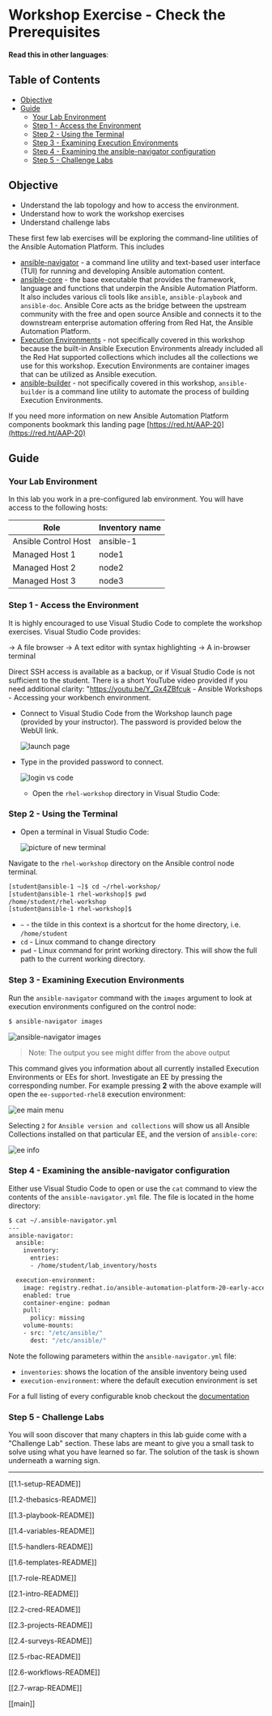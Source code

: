 # Workshop Exercise - Check the Prerequisites

**Read this in other languages**:

## Table of Contents

* [Objective](#objective)
* [Guide](#guide)
   * [Your Lab Environment](#your-lab-environment)
   * [Step 1 - Access the Environment](#step-1---access-the-environment)
   * [Step 2 - Using the Terminal](#step-2---using-the-terminal)
   * [Step 3 - Examining Execution Environments](#step-3---examining-execution-environments)
   * [Step 4 - Examining the ansible-navigator configuration](#step-4---examining-the-ansible-navigator-configuration)
   * [Step 5 - Challenge Labs](#step-5---challenge-labs)



## Objective

* Understand the lab topology and how to access the environment.
* Understand how to work the workshop exercises
* Understand challenge labs

These first few lab exercises will be exploring the command-line utilities of the Ansible Automation Platform.  This includes

- [ansible-navigator](https://github.com/ansible/ansible-navigator) - a command line utility and text-based user interface (TUI) for running and developing Ansible automation content.
- [ansible-core](https://docs.ansible.com/core.html) - the base executable that provides the framework, language and functions that underpin the Ansible Automation Platform.  It also includes various cli tools like `ansible`, `ansible-playbook` and `ansible-doc`.  Ansible Core acts as the bridge between the upstream community with the free and open source Ansible and connects it to the downstream enterprise automation offering from Red Hat, the Ansible Automation Platform.
- [Execution Environments](https://docs.ansible.com/automation-controller/latest/html/userguide/execution_environments.html) - not specifically covered in this workshop because the built-in Ansible Execution Environments already included all the Red Hat supported collections which includes all the collections we use for this workshop.  Execution Environments are container images that can be utilized as Ansible execution.
- [ansible-builder](https://github.com/ansible/ansible-builder) - not specifically covered in this workshop, `ansible-builder` is a command line utility to automate the process of building Execution Environments.

If you need more information on new Ansible Automation Platform components bookmark this landing page [https://red.ht/AAP-20](https://red.ht/AAP-20)

## Guide

### Your Lab Environment

In this lab you work in a pre-configured lab environment. You will have access to the following hosts:

| Role                 | Inventory name |
| ---------------------| ---------------|
| Ansible Control Host | ansible-1      |
| Managed Host 1       | node1          |
| Managed Host 2       | node2          |
| Managed Host 3       | node3          |

### Step 1 - Access the Environment

It is highly encouraged to use Visual Studio Code to complete the workshop exercises. Visual Studio Code provides:

-> A file browser
-> A text editor with syntax highlighting
-> A in-browser terminal

Direct SSH access is available as a backup, or if Visual Studio Code is not sufficient to the student.  There is a short YouTube video provided if you need additional clarity: "https://youtu.be/Y_Gx4ZBfcuk - Ansible Workshops - Accessing your workbench environment.



- Connect to Visual Studio Code from the Workshop launch page (provided by your instructor).  The password is provided below the WebUI link.

  ![launch page](assets/AAP/launch_page.png)

- Type in the provided password to connect.

  ![login vs code](assets/AAP/vscode_login.png)

  - Open the `rhel-workshop` directory in Visual Studio Code:

### Step 2 - Using the Terminal

- Open a terminal in Visual Studio Code:

  ![picture of new terminal](assets/AAP/vscode-new-terminal.png)

Navigate to the `rhel-workshop` directory on the Ansible control node terminal.

```bash
[student@ansible-1 ~]$ cd ~/rhel-workshop/
[student@ansible-1 rhel-workshop]$ pwd
/home/student/rhel-workshop
[student@ansible-1 rhel-workshop]$
```

* `~` - the tilde in this context is a shortcut for the home directory, i.e. `/home/student`
* `cd` - Linux command to change directory
* `pwd` - Linux command for print working directory.  This will show the full path to the current working directory.

### Step 3 - Examining Execution Environments

Run the `ansible-navigator` command with the `images` argument to look at execution environments configured on the control node:

```bash
$ ansible-navigator images
```

![ansible-navigator images](assets/AAP/navigator-images.png)


> Note: The output  you see might differ from the above output

This command gives you information about all currently installed Execution Environments or EEs for short.  Investigate an EE by pressing the corresponding number.  For example pressing **2** with the above example will open the `ee-supported-rhel8` execution environment:

![ee main menu](assets/AAP/navigator-ee-menu.png)

Selecting `2` for `Ansible version and collections` will show us all Ansible Collections installed on that particular EE, and the version of `ansible-core`:

![ee info](assets/AAP/navigator-ee-collections.png)

### Step 4 - Examining the ansible-navigator configuration

Either use Visual Studio Code to open or use the `cat` command to view the contents of the `ansible-navigator.yml` file.  The file is located in the home directory:

```bash
$ cat ~/.ansible-navigator.yml
---
ansible-navigator:
  ansible:
    inventory:
      entries:
      - /home/student/lab_inventory/hosts

  execution-environment:
    image: registry.redhat.io/ansible-automation-platform-20-early-access/ee-supported-rhel8:2.0.0
    enabled: true
    container-engine: podman
    pull:
      policy: missing
    volume-mounts:
    - src: "/etc/ansible/"
      dest: "/etc/ansible/"
```

Note the following parameters within the `ansible-navigator.yml` file:

* `inventories`: shows the location of the ansible inventory being used
* `execution-environment`: where the default execution environment is set

For a full listing of every configurable knob checkout the [documentation](https://ansible-navigator.readthedocs.io/en/latest/settings/)

### Step 5 - Challenge Labs

You will soon discover that many chapters in this lab guide come with a "Challenge Lab" section. These labs are meant to give you a small task to solve using what you have learned so far. The solution of the task is shown underneath a warning sign.

---


[[1.1-setup-README]] 

[[1.2-thebasics-README]]  

[[1.3-playbook-README]]  

[[1.4-variables-README]]  

[[1.5-handlers-README]]  

[[1.6-templates-README]]   

[[1.7-role-README]]  

[[2.1-intro-README]]  

[[2.2-cred-README]]  

[[2.3-projects-README]]   

[[2.4-surveys-README]]  

[[2.5-rbac-README]]   

[[2.6-workflows-README]]  

[[2.7-wrap-README]]  

[[main]] 
